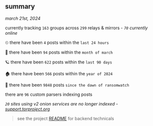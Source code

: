 
## summary
_march 21st, 2024_

currently tracking `163` groups across `299` relays & mirrors - _`70` currently online_

⏲ there have been `4` posts within the `last 24 hours`

🦈 there have been `94` posts within the `month of march`

🪐 there have been `622` posts within the `last 90 days`

🏚 there have been `566` posts within the `year of 2024`

🦕 there have been `9848` posts `since the dawn of ransomwatch`

there are `96` custom parsers indexing posts

_`20` sites using v2 onion services are no longer indexed - [support.torproject.org](https://support.torproject.org/onionservices/v2-deprecation/)_

> see the project [README](https://github.com/joshhighet/ransomwatch#ransomwatch--) for backend technicals

